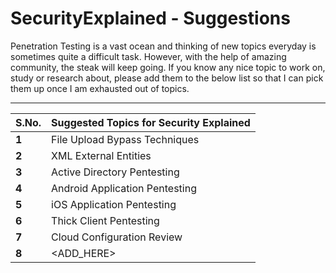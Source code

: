 # SecurityExplained - Suggestions

Penetration Testing is a vast ocean and thinking of new topics everyday is sometimes quite a difficult task. However, with the help of amazing community, the steak will keep going. If you know any nice topic to work on, study or research about, please add them to the below list so that I can pick them up once I am exhausted out of topics. 
___


S.No. | Suggested Topics for Security Explained
--- | ---
**1** |  File Upload Bypass Techniques
**2** |  XML External Entities
**3** |  Active Directory Pentesting
**4** |  Android Application Pentesting
**5** |  iOS Application Pentesting
**6** |  Thick Client Pentesting
**7** |  Cloud Configuration Review
**8** |  <ADD_HERE>